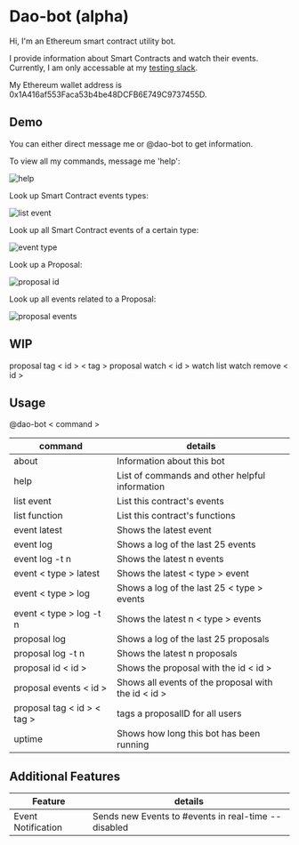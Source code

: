 # Dao-bot (alpha)

Hi, I'm an Ethereum smart contract utility bot.

I provide information about Smart Contracts and watch their events. Currently, I am only accessable at my [testing slack].

My Ethereum wallet address is 0x1A416af553Faca53b4be48DCFB6E749C9737455D.

## Demo

You can either direct message me or @dao-bot to get information.


To view all my commands, message me 'help':

![help][helpImg]

Look up Smart Contract events types:

![list event][listEventImg]

Look up all Smart Contract events of a certain type:

![event type][eventTypeImg]

Look up a Proposal:

![proposal id][proposalIdImg]

Look up all events related to a Proposal:

![proposal events][proposalEventsImg]

## WIP

proposal tag < id > < tag >
proposal watch < id >
watch list
watch remove < id >

## Usage

@dao-bot < command >

command | details
---|---
about | Information about this bot
help | List of commands and other helpful information
list event | List this contract's events
list function | List this contract's functions
event latest | Shows the latest event
event log | Shows a log of the last 25 events
event log -t n | Shows the latest n events
event < type > latest | Shows the latest < type > event
event < type > log | Shows a log of the last 25 < type > events
event < type > log -t n | Shows the latest n < type > events
proposal log | Shows a log of the last 25 proposals
proposal log -t n | Shows the latest n proposals
proposal id < id > | Shows the proposal with the id < id >
proposal events < id > | Shows all events of the proposal with the id < id >
proposal tag < id > < tag > | tags a proposalID for all users
uptime | Shows how long this bot has been running

## Additional Features

Feature | details
---|---
Event Notification | Sends new Events to #events in real-time --disabled

[testing slack]: https://daobot.slack.com
[helpImg]: http://res.cloudinary.com/dqza9dw1h/image/upload/v1461445150/daobot/help.png
[listEventImg]: http://res.cloudinary.com/dqza9dw1h/image/upload/v1461445150/daobot/list_event.png
[eventTypeImg]: http://res.cloudinary.com/dqza9dw1h/image/upload/v1461445149/daobot/event_type_log_-t_n.png
[proposalIdImg]: http://res.cloudinary.com/dqza9dw1h/image/upload/v1461445148/daobot/proposal_id_n.png
[proposalEventsImg]: http://res.cloudinary.com/dqza9dw1h/image/upload/v1461445148/daobot/proposal_events_n.png